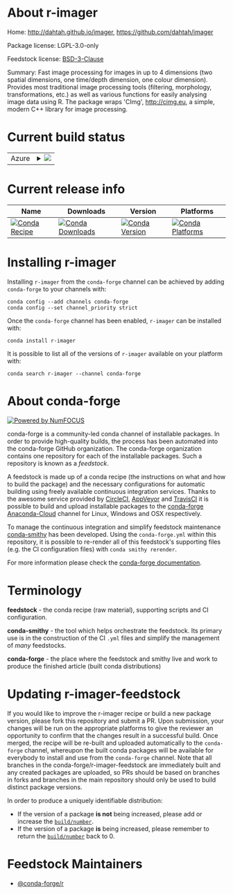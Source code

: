 About r-imager
==============

Home: http://dahtah.github.io/imager, https://github.com/dahtah/imager

Package license: LGPL-3.0-only

Feedstock license: [BSD-3-Clause](https://github.com/conda-forge/r-imager-feedstock/blob/master/LICENSE.txt)

Summary: Fast image processing for images in up to 4 dimensions (two spatial dimensions, one time/depth dimension, one colour dimension). Provides most traditional image processing tools (filtering, morphology, transformations, etc.) as well as various functions for easily analysing image data using R. The package wraps 'CImg', <http://cimg.eu>, a simple, modern C++ library for image processing.

Current build status
====================


<table>
    
  <tr>
    <td>Azure</td>
    <td>
      <details>
        <summary>
          <a href="https://dev.azure.com/conda-forge/feedstock-builds/_build/latest?definitionId=11136&branchName=master">
            <img src="https://dev.azure.com/conda-forge/feedstock-builds/_apis/build/status/r-imager-feedstock?branchName=master">
          </a>
        </summary>
        <table>
          <thead><tr><th>Variant</th><th>Status</th></tr></thead>
          <tbody><tr>
              <td>linux_64_r_base4.0</td>
              <td>
                <a href="https://dev.azure.com/conda-forge/feedstock-builds/_build/latest?definitionId=11136&branchName=master">
                  <img src="https://dev.azure.com/conda-forge/feedstock-builds/_apis/build/status/r-imager-feedstock?branchName=master&jobName=linux&configuration=linux_64_r_base4.0" alt="variant">
                </a>
              </td>
            </tr><tr>
              <td>linux_64_r_base4.1</td>
              <td>
                <a href="https://dev.azure.com/conda-forge/feedstock-builds/_build/latest?definitionId=11136&branchName=master">
                  <img src="https://dev.azure.com/conda-forge/feedstock-builds/_apis/build/status/r-imager-feedstock?branchName=master&jobName=linux&configuration=linux_64_r_base4.1" alt="variant">
                </a>
              </td>
            </tr>
          </tbody>
        </table>
      </details>
    </td>
  </tr>
</table>

Current release info
====================

| Name | Downloads | Version | Platforms |
| --- | --- | --- | --- |
| [![Conda Recipe](https://img.shields.io/badge/recipe-r--imager-green.svg)](https://anaconda.org/conda-forge/r-imager) | [![Conda Downloads](https://img.shields.io/conda/dn/conda-forge/r-imager.svg)](https://anaconda.org/conda-forge/r-imager) | [![Conda Version](https://img.shields.io/conda/vn/conda-forge/r-imager.svg)](https://anaconda.org/conda-forge/r-imager) | [![Conda Platforms](https://img.shields.io/conda/pn/conda-forge/r-imager.svg)](https://anaconda.org/conda-forge/r-imager) |

Installing r-imager
===================

Installing `r-imager` from the `conda-forge` channel can be achieved by adding `conda-forge` to your channels with:

```
conda config --add channels conda-forge
conda config --set channel_priority strict
```

Once the `conda-forge` channel has been enabled, `r-imager` can be installed with:

```
conda install r-imager
```

It is possible to list all of the versions of `r-imager` available on your platform with:

```
conda search r-imager --channel conda-forge
```


About conda-forge
=================

[![Powered by
NumFOCUS](https://img.shields.io/badge/powered%20by-NumFOCUS-orange.svg?style=flat&colorA=E1523D&colorB=007D8A)](https://numfocus.org)

conda-forge is a community-led conda channel of installable packages.
In order to provide high-quality builds, the process has been automated into the
conda-forge GitHub organization. The conda-forge organization contains one repository
for each of the installable packages. Such a repository is known as a *feedstock*.

A feedstock is made up of a conda recipe (the instructions on what and how to build
the package) and the necessary configurations for automatic building using freely
available continuous integration services. Thanks to the awesome service provided by
[CircleCI](https://circleci.com/), [AppVeyor](https://www.appveyor.com/)
and [TravisCI](https://travis-ci.com/) it is possible to build and upload installable
packages to the [conda-forge](https://anaconda.org/conda-forge)
[Anaconda-Cloud](https://anaconda.org/) channel for Linux, Windows and OSX respectively.

To manage the continuous integration and simplify feedstock maintenance
[conda-smithy](https://github.com/conda-forge/conda-smithy) has been developed.
Using the ``conda-forge.yml`` within this repository, it is possible to re-render all of
this feedstock's supporting files (e.g. the CI configuration files) with ``conda smithy rerender``.

For more information please check the [conda-forge documentation](https://conda-forge.org/docs/).

Terminology
===========

**feedstock** - the conda recipe (raw material), supporting scripts and CI configuration.

**conda-smithy** - the tool which helps orchestrate the feedstock.
                   Its primary use is in the construction of the CI ``.yml`` files
                   and simplify the management of *many* feedstocks.

**conda-forge** - the place where the feedstock and smithy live and work to
                  produce the finished article (built conda distributions)


Updating r-imager-feedstock
===========================

If you would like to improve the r-imager recipe or build a new
package version, please fork this repository and submit a PR. Upon submission,
your changes will be run on the appropriate platforms to give the reviewer an
opportunity to confirm that the changes result in a successful build. Once
merged, the recipe will be re-built and uploaded automatically to the
`conda-forge` channel, whereupon the built conda packages will be available for
everybody to install and use from the `conda-forge` channel.
Note that all branches in the conda-forge/r-imager-feedstock are
immediately built and any created packages are uploaded, so PRs should be based
on branches in forks and branches in the main repository should only be used to
build distinct package versions.

In order to produce a uniquely identifiable distribution:
 * If the version of a package **is not** being increased, please add or increase
   the [``build/number``](https://docs.conda.io/projects/conda-build/en/latest/resources/define-metadata.html#build-number-and-string).
 * If the version of a package **is** being increased, please remember to return
   the [``build/number``](https://docs.conda.io/projects/conda-build/en/latest/resources/define-metadata.html#build-number-and-string)
   back to 0.

Feedstock Maintainers
=====================

* [@conda-forge/r](https://github.com/conda-forge/r/)

